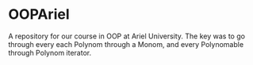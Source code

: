 # OOPAriel
A repository for our course in OOP at Ariel University.
The key was to go through every each Polynom through a Monom, and every Polynomable through Polynom iterator.
